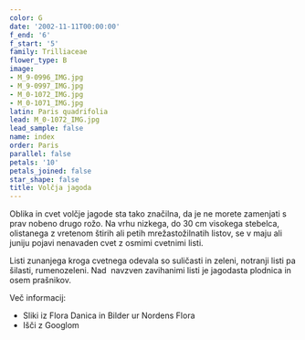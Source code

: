 ```yaml
---
color: G
date: '2002-11-11T00:00:00'
f_end: '6'
f_start: '5'
family: Trilliaceae
flower_type: B
image:
- M_9-0996_IMG.jpg
- M_9-0997_IMG.jpg
- M_0-1072_IMG.jpg
- M_0-1071_IMG.jpg
latin: Paris quadrifolia
lead: M_0-1072_IMG.jpg
lead_sample: false
name: index
order: Paris
parallel: false
petals: '10'
petals_joined: false
star_shape: false
title: Volčja jagoda
---
```

Oblika in cvet volčje jagode sta tako značilna, da je ne morete zamenjati s prav nobeno drugo rožo. Na vrhu nizkega, do 30 cm visokega stebelca, olistanega z vretenom štirih ali petih mrežastožilnatih listov, se v maju ali juniju pojavi nenavaden cvet z osmimi cvetnimi listi.

Listi zunanjega kroga cvetnega odevala so suličasti in zeleni, notranji listi pa šilasti, rumenozeleni. Nad  navzven zavihanimi listi je jagodasta plodnica in osem prašnikov.

Več informacij:

-   Sliki iz Flora Danica in Bilder ur Nordens Flora
-   Išči z Googlom
